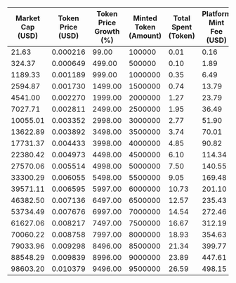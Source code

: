 | Market Cap (USD) | Token Price (USD) | Token Price Growth (%) | Minted Token (Amount) | Total Spent (Token) | Platform Mint Fee (USD) |
|------------------|-------------------|------------------------|-----------------------|--------------------|-------------------------|
| 21.63 | 0.000216 | 99.00 | 100000 | 0.01 | 0.16 |
| 324.37 | 0.000649 | 499.00 | 500000 | 0.10 | 1.89 |
| 1189.33 | 0.001189 | 999.00 | 1000000 | 0.35 | 6.49 |
| 2594.87 | 0.001730 | 1499.00 | 1500000 | 0.74 | 13.79 |
| 4541.00 | 0.002270 | 1999.00 | 2000000 | 1.27 | 23.79 |
| 7027.71 | 0.002811 | 2499.00 | 2500000 | 1.95 | 36.49 |
| 10055.01 | 0.003352 | 2998.00 | 3000000 | 2.77 | 51.90 |
| 13622.89 | 0.003892 | 3498.00 | 3500000 | 3.74 | 70.01 |
| 17731.37 | 0.004433 | 3998.00 | 4000000 | 4.85 | 90.82 |
| 22380.42 | 0.004973 | 4498.00 | 4500000 | 6.10 | 114.34 |
| 27570.06 | 0.005514 | 4998.00 | 5000000 | 7.50 | 140.55 |
| 33300.29 | 0.006055 | 5498.00 | 5500000 | 9.05 | 169.48 |
| 39571.11 | 0.006595 | 5997.00 | 6000000 | 10.73 | 201.10 |
| 46382.50 | 0.007136 | 6497.00 | 6500000 | 12.57 | 235.43 |
| 53734.49 | 0.007676 | 6997.00 | 7000000 | 14.54 | 272.46 |
| 61627.06 | 0.008217 | 7497.00 | 7500000 | 16.67 | 312.19 |
| 70060.22 | 0.008758 | 7997.00 | 8000000 | 18.93 | 354.63 |
| 79033.96 | 0.009298 | 8496.00 | 8500000 | 21.34 | 399.77 |
| 88548.29 | 0.009839 | 8996.00 | 9000000 | 23.89 | 447.61 |
| 98603.20 | 0.010379 | 9496.00 | 9500000 | 26.59 | 498.15 |
